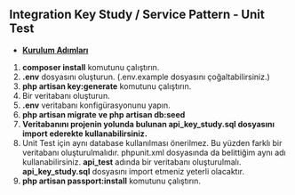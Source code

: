 ## Integration Key Study / Service Pattern - Unit Test

- <u><b>Kurulum Adımları</b></u>
<ol start="1">
<li><b>composer install</b> komutunu çalıştırın.</li>
<li><b>.env</b> dosyasını oluşturun. (.env.example dosyasını çoğaltabilirsiniz.)</li>
<li><b>php artisan key:generate</b> komutunu çalıştırın.</li>
<li>Bir veritabanı oluşturun.</li>
<li><b>.env</b> veritabanı konfigürasyonunu yapın.</li>
<li><b>php artisan migrate ve php artisan db:seed</b> </li>
<li><b> Veritabanını projenin yolunda bulunan api_key_study.sql dosyasını import ederekte kullanabilirsiniz.</b></li>
<li>Unit Test için aynı database kullanılması önerilmez. Bu yüzden farklı bir veritabanı oluşturulmalıdır. phpunit.xml dosyasında da belittiğim aynı adı kullanabilirsiniz.  <b>api_test</b> adında bir veritabanı oluşturulmalı. <b>api_key_study.sql</b> dosyasını import etmeniz yeterli olacaktır. </li>
<li><b>php artisan passport:install</b> komutunu çalıştırın.</li>
</ol>